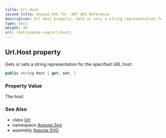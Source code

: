 ```yaml
---
title: Url.Host
second_title: Aspose.SVG for .NET API Reference
description: Url Host property. Gets or sets a string representation for the specified URL host
type: docs
weight: 30
url: /net/aspose.svg/url/host/
---
```

## Url.Host property

Gets or sets a string representation for the specified URL host.

```csharp
public string Host { get; set; }
```

### Property Value

The host.

### See Also

* class [Url](../)
* namespace [Aspose.Svg](../../../aspose.svg/)
* assembly [Aspose.SVG](../../../)
